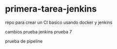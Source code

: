 # primera-tarea-jenkins
repo para crear un CI basico usando docker y jenkins

cambios prueba jenkins prueba 7



prueba de pipeline